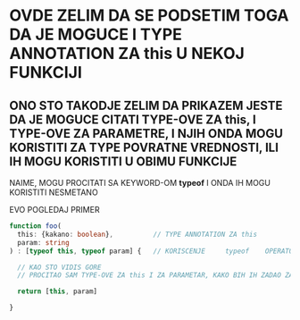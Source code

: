 # OVDE ZELIM DA SE PODSETIM TOGA DA JE MOGUCE I TYPE ANNOTATION ZA this U NEKOJ FUNKCIJI

## ONO STO TAKODJE ZELIM DA PRIKAZEM JESTE DA JE MOGUCE CITATI TYPE-OVE ZA this, I TYPE-OVE ZA PARAMETRE, I NJIH ONDA MOGU KORISTITI ZA TYPE POVRATNE VREDNOSTI, ILI IH MOGU KORISTITI U OBIMU FUNKCIJE

NAIME, MOGU PROCITATI SA KEYWORD-OM **typeof** I ONDA IH MOGU KORISTITI NESMETANO

EVO POGLEDAJ PRIMER

```typescript
function foo(
  this: {kakano: boolean},          // TYPE ANNOTATION ZA this
  param: string
) : [typeof this, typeof param] {   // KORISCENJE     typeof    OPERATORA NA PRIKAZANI NACIN

  // KAO STO VIDIS GORE
  // PROCITAO SAM TYPE-OVE ZA this I ZA PARAMETAR, KAKO BIH IH ZADAO ZA TYPE-OVE, KOJI FIGURISU U POVRATNOJ VREDNOSTI

  return [this, param]

}
```